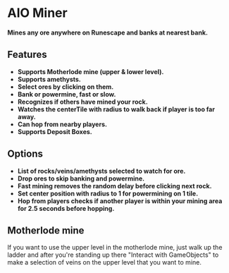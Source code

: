 # AIO Miner

**Mines any ore anywhere on Runescape and banks at nearest bank.**
<br>

## Features

- **Supports Motherlode mine (upper & lower level).**
- **Supports amethysts.**
- **Select ores by clicking on them.**
- **Bank or powermine, fast or slow.**
- **Recognizes if others have mined your rock.**
- **Watches the centerTile with radius to walk back if player is too far away.**
- **Can hop from nearby players.**
- **Supports Deposit Boxes.**

## Options

- **List of rocks/veins/amethysts selected to watch for ore.**
- **Drop ores to skip banking and powermine.**
- **Fast mining removes the random delay before clicking next rock.**
- **Set center position with radius to 1 for powermining on 1 tile.**
- **Hop from players checks if another player is within your mining area for 2.5 seconds before hopping.**

## Motherlode mine

If you want to use the upper level in the motherlode mine, just walk up the ladder and after you're standing up there "Interact with GameObjects" to make a selection of veins on the upper level that you want to mine.